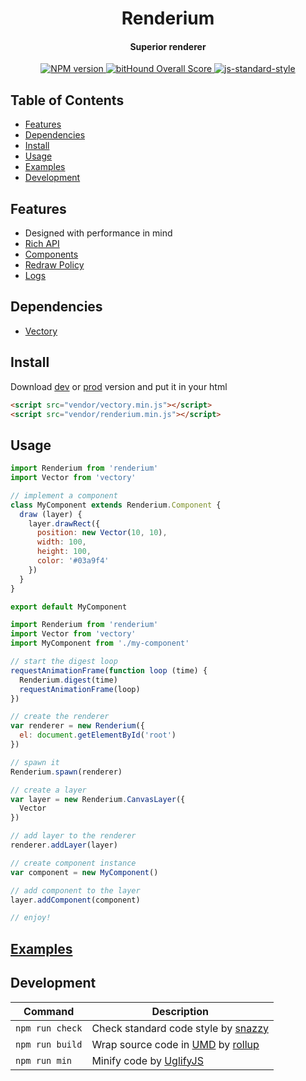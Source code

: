 <h1 align="center">Renderium</h1>
<h4 align="center">Superior renderer</h4>

<p align="center">
  <a href="https://www.npmjs.com/package/renderium" target="_blank">
    <img src="https://img.shields.io/npm/v/renderium.svg" alt="NPM version" target="_blank"></img>
  </a>
  <a href="https://www.bithound.io/github/broadsw0rd/renderium">
    <img src="https://www.bithound.io/github/broadsw0rd/renderium/badges/score.svg" alt="bitHound Overall Score"/>
  </a>
  <a href="https://github.com/feross/standard" target="_blank">
    <img src="https://img.shields.io/badge/code%20style-standard-brightgreen.svg?style=flat" alt="js-standard-style"/>
  </a>
</p>

## Table of Contents

- [Features](#features)
- [Dependencies](#dependencies)
- [Install](#install)
- [Usage](#usage)
- [Examples](#examples)
- [Development](#development)

## Features

- Designed with performance in mind
- [Rich API](https://github.com/broadsw0rd/renderium/wiki/API)
- [Components](https://github.com/broadsw0rd/renderium/wiki/Components)
- [Redraw Policy](https://github.com/broadsw0rd/renderium/wiki/Redraw-Policy)
- [Logs](https://github.com/broadsw0rd/renderium/wiki/Logs)

## Dependencies

- [Vectory](https://www.npmjs.com/package/vectory)

## Install

Download [dev](https://rawgit.com/broadsw0rd/renderium/master/dist/renderium.js) or [prod](https://rawgit.com/broadsw0rd/renderium/master/dist/renderium.min.js) version and put it in your html

```html
<script src="vendor/vectory.min.js"></script>
<script src="vendor/renderium.min.js"></script>
```

## Usage

```js
import Renderium from 'renderium'
import Vector from 'vectory'

// implement a component
class MyComponent extends Renderium.Component {
  draw (layer) {
    layer.drawRect({
      position: new Vector(10, 10),
      width: 100,
      height: 100,
      color: '#03a9f4'
    })
  }
}

export default MyComponent
```

```js
import Renderium from 'renderium'
import Vector from 'vectory'
import MyComponent from './my-component'

// start the digest loop
requestAnimationFrame(function loop (time) {
  Renderium.digest(time)
  requestAnimationFrame(loop)
})

// create the renderer
var renderer = new Renderium({
  el: document.getElementById('root')
})

// spawn it
Renderium.spawn(renderer)

// create a layer
var layer = new Renderium.CanvasLayer({
  Vector
})

// add layer to the renderer
renderer.addLayer(layer)

// create component instance
var component = new MyComponent()

// add component to the layer
layer.addComponent(component)

// enjoy!
```

## [Examples](https://github.com/renderium/examples)

## Development

Command | Description
------- | -----------
`npm run check` | Check standard code style by [snazzy](https://www.npmjs.com/package/snazzy)
`npm run build` | Wrap source code in [UMD](https://github.com/umdjs/umd) by [rollup](http://rollupjs.org/)
`npm run min` | Minify code by [UglifyJS](https://github.com/mishoo/UglifyJS)
